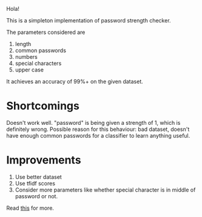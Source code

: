 Hola!

This is a simpleton implementation of password strength checker.

The parameters considered are
1. length
2. common passwords
3. numbers
4. special characters
5. upper case

It achieves an accuracy of 99%+ on the given dataset.


# Shortcomings
Doesn't work well. "password" is being given a strength of 1, which is definitely wrong. Possible reason for this behaviour: bad dataset, doesn't have enough common passwords for a classifier to learn anything useful.

# Improvements
1. Use better dataset
2. Use tfidf scores
3. Consider more parameters like whether special character is in middle of password or not.

Read [this](https://doi.org/10.1007/s11704-019-7342-y) for more.